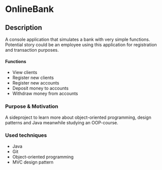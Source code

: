 # OnlineBank

## Description
A console application that simulates a bank with very simple functions. 
Potential story could be an employee using this application for registration and transaction purposes.

#### Functions
* View clients
* Register new clients
* Register new accounts
* Deposit money to accounts
* Withdraw money from accounts

### Purpose & Motivation
A sideproject to learn more about object-oriented programming, design patterns and Java meanwhile studying an OOP-course. 

### Used techniques
- Java
- Git
- Object-oriented programming
- MVC design pattern
